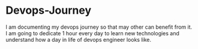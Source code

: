 # Devops-Journey
I am documenting my devops journey so that may other can benefit from it.
I am going to dedicate 1 hour every day to learn new technologies and understand how a day in life of devops engineer looks like.
